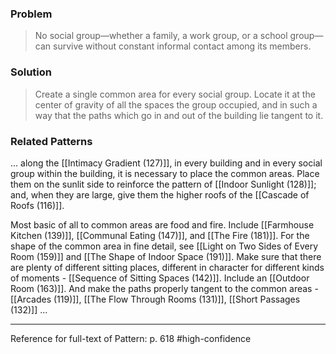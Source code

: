 ### Problem
>No social group—whether a family, a work group, or a school group—can survive without constant informal contact among its members.

### Solution
>Create a single common area for every social group. Locate it at the center of gravity of all the spaces the group occupied, and in such a way that the paths which go in and out of the building lie tangent to it.

### Related Patterns
... along the [[Intimacy Gradient (127)]], in every building and in every social group within the building, it is necessary to place the common areas. Place them on the sunlit side to reinforce the pattern of [[Indoor Sunlight (128)]]; and, when they are large, give them the higher roofs of the [[Cascade of Roofs (116)]].

Most basic of all to common areas are food and fire. Include [[Farmhouse Kitchen (139)]], [[Communal Eating (147)]], and [[The Fire (181)]]. For the shape of the common area in fine detail, see [[Light on Two Sides of Every Room (159)]] and [[The Shape of Indoor Space (191)]]. Make sure that there are plenty of different sitting places, different in character for different kinds of moments - [[Sequence of Sitting Spaces (142)]]. Include an [[Outdoor Room (163)]]. And make the paths properly tangent to the common areas - [[Arcades (119)]], [[The Flow Through Rooms (131)]], [[Short Passages (132)]] ...

---
Reference for full-text of Pattern: p. 618 #high-confidence 